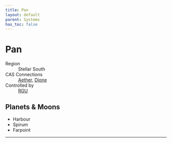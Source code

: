 ```yaml
---
title: Pan
layout: default
parent: Systems
has_toc: false
---
```


# Pan
<dl>
    <dt>Region</dt><dd>Stellar South</dd>
    <dt>CAS Connections</dt><dd><a href="../aether/">Aether</a>, <a href="../dione/">Dione</a></dd>
    <dt>Controlled by</dt><dd><a href="../../factions/rgu.html">RGU</a></dd>
    <!-- <dt>Population</dt><dd>///</dd> -->
</dl>

## Planets & Moons
* Harbour
* Spirum
* Farpoint

<!-- ## Stations
* TBD -->

----

